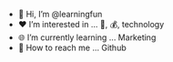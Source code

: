 - 👋 Hi, I’m @learningfun
- ♥️ I’m interested in ... 🎵, 💰, technology 
- 🌐 I’m currently learning ... Marketing 
- 📧 How to reach me ... Github

<!---
learningfun/learningfun is a ✨ special ✨ repository because its `README.md` (this file) appears on your GitHub profile.
You can click the Preview link to take a look at your changes.
--->
